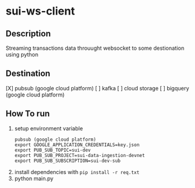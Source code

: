 # sui-ws-client

## Description
Streaming transactions data throuught websocket to some destionation using python

## Destination
[X] pubsub (google cloud platform)
[ ] kafka
[ ] cloud storage
[ ] bigquery (google cloud platform)

## How To run 
1. setup environment variable
    ```
    pubsub (google cloud platform)
    export GOOGLE_APPLICATION_CREDENTIALS=key.json
    export PUB_SUB_TOPIC=sui-dev
    export PUB_SUB_PROJECT=sui-data-ingestion-devnet
    export PUB_SUB_SUBSCRIPTION=sui-dev-sub
    ```
2. install dependencies with `pip install -r req.txt`
3. python main.py
